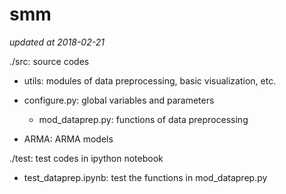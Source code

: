 # smm

*updated at 2018-02-21*

./src: source codes 
  - utils: modules of data preprocessing, basic visualization, etc.
  - configure.py: global variables and parameters
    -  mod_dataprep.py: functions of data preprocessing

  - ARMA: ARMA models

./test: test codes in ipython notebook
  - test_dataprep.ipynb: test the functions in mod_dataprep.py



